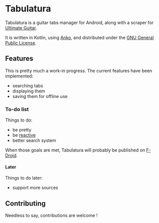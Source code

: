 # Tabulatura
Tabulatura is a guitar tabs manager for Android, along with a scraper for [Ultimate Guitar].

It is written in Kotlin, using [Anko], and distributed under the [GNU General Public License][gpl].

## Features

This is pretty much a work-in progress. The current features have been implemented:
 - searching tabs
 - displaying them
 - saving them for offline use

### To-do list
Things to do:
 - be pretty
 - be [reactive][rx]
 - better search system
 
When those goals are met, Tabulatura will probably be published on [F-Droid][fdroid].

#### Later
Things to do later: 
 - support more sources
 
## Contributing
Needless to say, contributions are welcome !

[anko]:https://github.com/Kotlin/anko
[ultimate guitar]:https://ultimate-guitar.com
[gpl]:https://raw.githubusercontent.com/Ealhad/tabulatura/master/COPYING
[rx]:https://github.com/ReactiveX/RxJava
[fdroid]:https://f-droid.org
